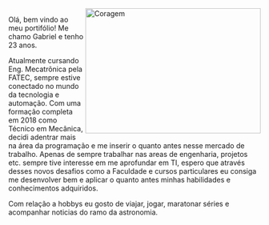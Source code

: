 <img align="right" padding="20px" alt="Coragem" height="250" width="350" border-radios="30" src="https://gifs.eco.br/wp-content/uploads/2022/11/gifs-de-programador-29.gif">

Olá, bem vindo ao meu portifólio!
Me chamo Gabriel e tenho 23 anos.

Atualmente cursando Eng. Mecatrônica pela FATEC, sempre estive conectado no mundo da tecnologia e automação.
Com uma formação completa em 2018 como Técnico em Mecânica, decidi adentrar mais na área da programação e me inserir o quanto antes nesse mercado de trabalho.
Apenas de sempre trabalhar nas areas de engenharia, projetos etc. sempre tive interesse em me aprofundar em TI, espero que através desses novos desafios como a Faculdade 
e cursos particulares eu consiga me desenvolver bem e aplicar o quanto antes minhas habilidades e conhecimentos adquiridos.

Com relação a hobbys eu gosto de viajar, jogar, maratonar séries e acompanhar noticias do ramo da astronomia.


